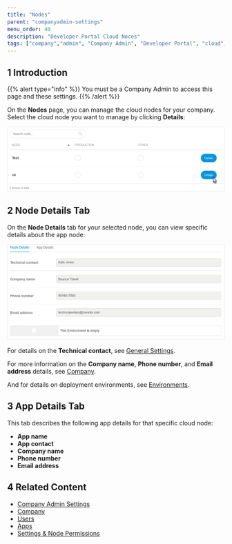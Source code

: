 ```yaml
---
title: "Nodes"
parent: "companyadmin-settings"
menu_order: 40
description: "Developer Portal Cloud Noces"
tags: ["company","admin", "Company Admin", "Developer Portal", "cloud", "node"]
---
```


## 1 Introduction

{{% alert type="info" %}}
You must be a Company Admin to access this page and these settings.
{{% /alert %}}

On the **Nodes** page, you can manage the cloud nodes for your company. Select the cloud node you want to manage by clicking **Details**:

![](attachments/node-select.png)

## 2 Node Details Tab

On the **Node Details** tab for your selected node,  you can view specific details about the app node:

![](attachments/node-details.png)

For details on the **Technical contact**, see [General Settings](../settings/general-settings).

For more information on the **Company name**, **Phone number**, and **Email address** details, see [Company](company).

And for details on deployment environments, see [Environments](../deploy/environments).

## 3 App Details Tab

This tab describes the following app details for that specific cloud node:

* **App name**
* **App contact**
* **Company name**
* **Phone number**
* **Email address**

## 4 Related Content

* [Company Admin Settings](companyadmin-settings)
* [Company](company)
* [Users](nodes)
* [Apps](apps)
* [Settings & Node Permissions](../deploy/node-permissions)
